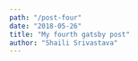 ```yaml
---
path: "/post-four"
date: "2018-05-26"
title: "My fourth gatsby post"
author: "Shaili Srivastava"
---
```

